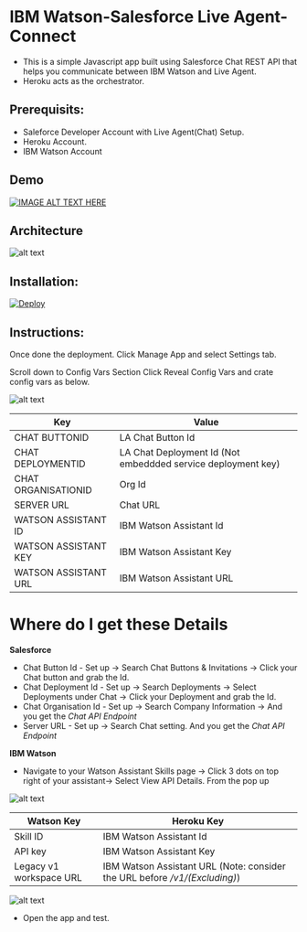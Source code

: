 # IBM Watson-Salesforce Live Agent-Connect
- This is a simple Javascript app built using Salesforce Chat REST API that helps you communicate between IBM Watson and Live Agent.
- Heroku acts as the orchestrator.

## Prerequisits:

- Saleforce Developer Account with Live Agent(Chat) Setup.
- Heroku Account.
- IBM Watson Account

## Demo

[![IMAGE ALT TEXT HERE](https://img.youtube.com/vi/xKrZFhv1FLM/0.jpg)](https://www.youtube.com/watch?v=xKrZFhv1FLM)


## Architecture

![alt text](<https://i.imgur.com/HGjNQBx.png>)


## Installation:

[![Deploy](https://www.herokucdn.com/deploy/button.svg)](https://heroku.com/deploy?template=https://github.com/sunnykeerthi/Watson-LA-Connect/tree/main)

## Instructions:

Once done the deployment. Click Manage App and select Settings tab.

Scroll down to Config Vars Section Click Reveal Config Vars and crate config vars as below.

![alt text](<https://i.imgur.com/co88ccN.png>)

| Key | Value |
| --- | --- |
| CHAT BUTTONID | LA Chat Button Id |
| CHAT DEPLOYMENTID | LA Chat Deployment Id (Not embeddded service deployment key) |
| CHAT ORGANISATIONID | Org Id |
| SERVER URL | Chat URL |
| WATSON ASSISTANT ID | IBM Watson Assistant Id |
| WATSON ASSISTANT KEY | IBM Watson Assistant Key |
| WATSON ASSISTANT URL | IBM Watson Assistant URL |


# Where do I get these Details
**Salesforce**
- Chat Button Id - Set up -> Search Chat Buttons & Invitations -> Click your Chat button and grab the Id.
- Chat Deployment Id - Set up -> Search Deployments -> Select Deployments under Chat -> Click your Deployment and grab the Id.
- Chat Organisation Id - Set up -> Search Company Information -> And you get the *Chat API Endpoint*
- Server URL - Set up -> Search Chat setting. And you get the *Chat API Endpoint*

**IBM Watson** 
- Navigate to your Watson Assistant Skills page -> Click 3 dots on top right of your assistant-> Select View API Details.
From the pop up 

![alt text](<https://i.imgur.com/dixw4GV.png>)


| Watson Key | Heroku Key |
| --- | --- |
| Skill ID | IBM Watson Assistant Id |
| API key | IBM Watson Assistant Key |
| Legacy v1 workspace URL | IBM Watson Assistant URL (Note: consider the URL before _/v1/(Excluding)_) | 


![alt text](<https://i.imgur.com/1iFRiqT.png>)


- Open the app and test.

